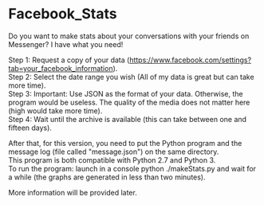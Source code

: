 # Facebook_Stats
Do you want to make stats about your conversations with your friends on Messenger? I have what you need!

Step 1: Request a copy of your data (https://www.facebook.com/settings?tab=your_facebook_information).  
Step 2: Select the date range you wish (All of my data is great but can take more time).  
Step 3: Important: Use JSON as the format of your data. Otherwise, the program would be useless. The quality of the media does not matter here (high would take more time).   
Step 4: Wait until the archive is available (this can take between one and fifteen days).  

After that, for this version, you need to put the Python program and the message log (file called "message.json") on the same directory.   
This program is both compatible with Python 2.7 and Python 3.   
To run the program: launch in a console python ./makeStats.py and wait for a while (the graphs are generated in less than two minutes).  

More information will be provided later.
